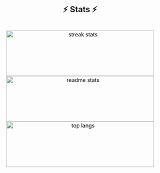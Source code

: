<h2 align="center">⚡ Stats ⚡</h2>
<br>
<div align=center>
  <img width=390 height=120 src="https://streak-stats.demolab.com/?user=simonrichard-dev&count_private=true&theme=react&border_radius=10" alt="streak stats"/>
  <img width=390 height=120 src="https://github-readme-stats.vercel.app/api?username=simonrichard-dev&count_private=true&show_icons=true&theme=react&rank_icon=github&border_radius=10" alt="readme stats" />
  <br/>
  <img width=390 height=120 align="center" src="https://github-readme-stats.vercel.app/api/top-langs/?username=simonrichard-dev&hide=HTML&langs_count=8&layout=compact&theme=react&border_radius=10&size_weight=0.5&count_weight=0.5&exclude_repo=github-readme-stats" alt="top langs" />
</div>
